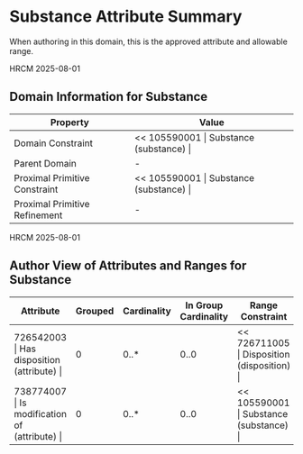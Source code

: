 # Substance Attribute Summary

When authoring in this domain, this is the approved attribute and allowable range.

  

HRCM 2025-08-01 

  

## Domain Information for Substance

| Property | Value |
|---|---|
| Domain Constraint | << 105590001 \| Substance (substance) \| |
| Parent Domain | - |
| Proximal Primitive Constraint | << 105590001 \| Substance (substance) \| |
| Proximal Primitive Refinement | - |

  

  

HRCM 2025-08-01 

  

## Author View of Attributes and Ranges for Substance

| Attribute | Grouped | Cardinality | In Group Cardinality | Range Constraint |
|---|---|---|---|---|
| 726542003 \| Has disposition (attribute) \| | 0 | 0..* | 0..0 | << 726711005 \| Disposition (disposition) \| |
| 738774007 \| Is modification of (attribute) \| | 0 | 0..* | 0..0 | << 105590001 \| Substance (substance) \| |

